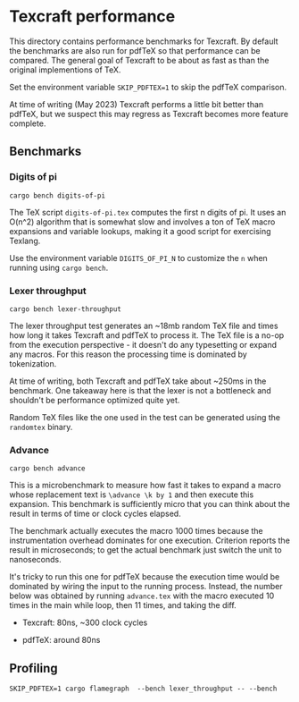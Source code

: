 # Texcraft performance

This directory contains performance benchmarks for Texcraft.
By default the benchmarks are also run for pdfTeX so that performance can be compared.
The general goal of Texcraft to be about as fast as than the original implementions of TeX.

Set the environment variable `SKIP_PDFTEX=1` to skip the pdfTeX comparison.

At time of writing (May 2023) Texcraft performs a little bit better than pdfTeX,
  but we suspect this may regress as Texcraft becomes more feature complete.

## Benchmarks
 
### Digits of pi

```
cargo bench digits-of-pi
```

The TeX script `digits-of-pi.tex` computes the first n digits of pi.
It uses an O(n^2) algorithm that is somewhat slow and involves a ton of TeX macro expansions
  and variable lookups, making it a good script for exercising Texlang.

Use the environment variable `DIGITS_OF_PI_N` to customize the `n` when running using `cargo bench`.

### Lexer throughput

```
cargo bench lexer-throughput
```

The lexer throughput test generates an ~18mb random TeX file and times how
  long it takes Texcraft and pdfTeX to process it.
The TeX file is a no-op from the execution perspective - it doesn't do any typesetting
  or expand any macros.
For this reason the processing time is dominated by tokenization.

At time of writing, both Texcraft and pdfTeX take about ~250ms in the benchmark.
One takeaway here is that the lexer is not a bottleneck and shouldn't
  be performance optimized quite yet.

Random TeX files like the one used in the test can be generated using the `randomtex`
  binary.

### Advance

```
cargo bench advance
```

This is a microbenchmark to measure how fast it takes to expand a macro whose
  replacement text is `\advance \k by 1` and then execute this expansion.
This benchmark is sufficiently micro that you can think about the result in terms of time
  or clock cycles elapsed.

The benchmark actually executes the macro 1000 times because the instrumentation overhead
  dominates for one execution.
Criterion reports the result in microseconds; to get the actual benchmark just switch the unit
  to nanoseconds.

It's tricky to run this one for pdfTeX because the execution time would be dominated
  by wiring the input to the running process. 
Instead, the number below was obtained by running `advance.tex`
  with the macro executed 10 times in the main while loop, then 11 times, and taking the diff.
  
- Texcraft: 80ns, ~300 clock cycles

- pdfTeX: around 80ns


## Profiling

```
SKIP_PDFTEX=1 cargo flamegraph  --bench lexer_throughput -- --bench
```

